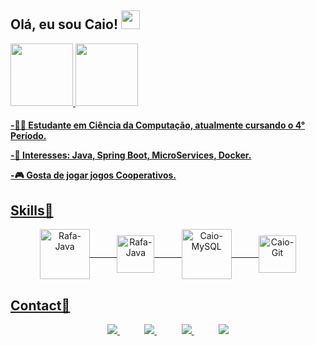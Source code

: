 
<!---
ciprianorepository2/ciprianorepository2 is a ✨ special ✨ repository because its `README.md` (this file) appears on your GitHub profile.
You can click the Preview link to take a look at your changes.
--->
<h2>Olá, eu sou Caio!
  <img src="https://raw.githubusercontent.com/iampavangandhi/iampavangandhi/master/gifs/Hi.gif" width="30px">
    </h2>
    
<div>
  <a href="https://github.com/caiocipriano">
  <img height="100em" src="https://github-readme-stats.vercel.app/api?username=caiocipriano&show_icons=true&theme=prussian&include_all_commits=true&count_private=true"/>
  <img height="100em" src="https://github-readme-stats.vercel.app/api/top-langs/?username=caiocipriano&layout=compact&langs_count=7&theme=prussian "/>
</div> 
  
<h4>  
<p>-👨‍🎓 Estudante em Ciência da Computação, atualmente cursando o 4° Período.
<p>-🎯 Interesses: Java, Spring Boot, MicroServices, Docker.
<p>-🎮 Gosta de jogar jogos Cooperativos.
  </h4>

<h2>Skills🎯</h2>
<div align="center">
  <img align="center" alt="Rafa-Java" height="80" src="https://cdn.jsdelivr.net/gh/devicons/devicon/icons/java/java-original-wordmark.svg" />
   &nbsp;&nbsp;&nbsp;&nbsp;&nbsp;&nbsp;&nbsp;&nbsp;&nbsp;
    <img align="center" alt="Rafa-Java" height="60" src="https://cdn.jsdelivr.net/gh/devicons/devicon/icons/spring/spring-original.svg"/>
   &nbsp;&nbsp;&nbsp;&nbsp;&nbsp;&nbsp;&nbsp;&nbsp;&nbsp;
    <img align="center" alt="Caio-MySQL" height="80" src="https://cdn.jsdelivr.net/gh/devicons/devicon/icons/mysql/mysql-original.svg"/>
   &nbsp;&nbsp;&nbsp;&nbsp;&nbsp;&nbsp;&nbsp;&nbsp;&nbsp;
  <!--<img align="center" alt="Caio-Js" height="60" src="https://cdn.jsdelivr.net/gh/devicons/devicon/icons/javascript/javascript-original.svg">-->
  <img align="center" alt="Caio-Git" height="60" src="https://cdn.jsdelivr.net/gh/devicons/devicon/icons/git/git-original.svg" />
</div>

## Contact📱

<p align="center">
    <a href="https://github.com/caiocipriano">
        <img src="https://img.shields.io/badge/github-%23100000.svg?&style=for-the-badge&logo=github&logoColor=white&link=mailto:https://github.com/caiocipriano">
    </a>
   &nbsp;&nbsp;&nbsp;&nbsp;&nbsp;&nbsp;&nbsp;&nbsp;&nbsp;
    <a href="mailto:caio.silvax@hotmail.com">
       <img src="https://img.shields.io/badge/Microsoft_Outlook-0078D4?style=for-the-badge&logo=microsoft-outlook&logoColor=white">
    </a>
  &nbsp;&nbsp;&nbsp;&nbsp;&nbsp;&nbsp;&nbsp;&nbsp;&nbsp;
  <a href="https://www.linkedin.com/in/caio-cipriano">
        <img src="https://img.shields.io/badge/linkedin-%230077B5.svg?&style=for-the-badge&logo=linkedin&logoColor=white&link=mailto:https://www.linkedin.com/in/caio-cipriano/">
    </a>
    &nbsp;&nbsp;&nbsp;&nbsp;&nbsp;&nbsp;&nbsp;&nbsp;&nbsp;
    <a href="https://discord.gg/6XmPrUYX2">
        <img src="https://img.shields.io/badge/Discord-7289DA?style=for-the-badge&logo=discord&logoColor=white">
    </a>
  
  
